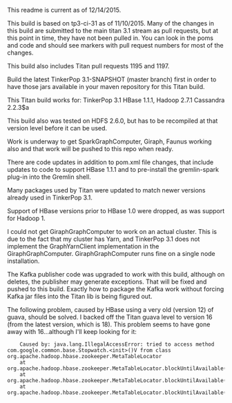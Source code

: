 This readme is current as of 12/14/2015.

This build is based on tp3-ci-31 as of 11/10/2015.
Many of the changes in this build are submitted to the main titan 3.1 stream as pull requests,
but at this point in time, they have not been pulled in. You can look in the poms and code
and should see markers with pull request numbers for most of the changes.

This build also includes Titan pull requests 1195 and 1197.

Build the latest TinkerPop 3.1-SNAPSHOT (master branch) first in order to have those
jars available in your maven repository for this Titan build.

This Titan build works for:
TinkerPop 3.1
HBase 1.1.1, 
Hadoop 2.7.1
Cassandra 2.2.3$a

This build also was tested on HDFS 2.6.0, but has to be recompiled at that version
level before it can be used.

Work is underway to get SparkGraphComputer, Giraph, Faunus working also and 
that work will be pushed to this repo when ready.


There are code updates in addition to pom.xml file changes, that include updates to code to support
HBase 1.1.1 and to pre-install the gremlin-spark plug-in into the Gremlin shell.

Many packages used by Titan were updated to match newer versions already used in TinkerPop 3.1.

Support of HBase versions prior to HBase 1.0 were dropped, as was support for Hadoop 1.

I could not get GiraphGraphComputer to work on an actual cluster. This is due to
the fact that my cluster has Yarn, and TinkerPop 3.1 does not implement the GraphYarnClient
implementation in the GiraphGraphComputer.  GiraphGraphComputer runs fine on a single
node installation.

The Kafka publisher code was upgraded to work with this build, although on deletes,
the publisher may generate exceptions.  That will be fixed and pushed to this build.
Exactly how to package the Kafka work without forcing Kafka jar files into the Titan
lib is being figured out.

The following problem, caused by HBase using a very old (version 12) of guava, should
be solved.  I backed off the Titan guava level to version 16 (from the latest version, which is 18).
This problem seems to have gone away with 16...although I'll keep looking for it:

```
    Caused by: java.lang.IllegalAccessError: tried to access method com.google.common.base.Stopwatch.<init>()V from class org.apache.hadoop.hbase.zookeeper.MetaTableLocator
    at org.apache.hadoop.hbase.zookeeper.MetaTableLocator.blockUntilAvailable(MetaTableLocator.java:596)
    at org.apache.hadoop.hbase.zookeeper.MetaTableLocator.blockUntilAvailable(MetaTableLocator.java:580)
    at org.apache.hadoop.hbase.zookeeper.MetaTableLocator.blockUntilAvailable(MetaTableLocator.java:559)
```

